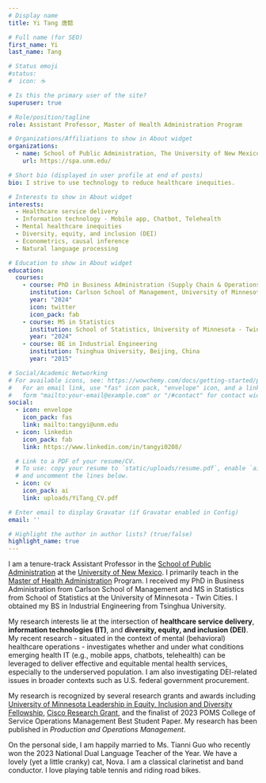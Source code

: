 ```yaml
---
# Display name
title: Yi Tang 唐懿

# Full name (for SEO)
first_name: Yi
last_name: Tang

# Status emoji
#status:
#  icon: ☕️

# Is this the primary user of the site?
superuser: true

# Role/position/tagline
role: Assistant Professor, Master of Health Administration Program

# Organizations/Affiliations to show in About widget
organizations:
  - name: School of Public Administration, The University of New Mexico
    url: https://spa.unm.edu/

# Short bio (displayed in user profile at end of posts)
bio: I strive to use technology to reduce healthcare inequities.

# Interests to show in About widget
interests:
  - Healthcare service delivery
  - Information technology - Mobile app, Chatbot, Telehealth
  - Mental healthcare inequities
  - Diversity, equity, and inclusion (DEI)
  - Econometrics, causal inference
  - Natural language processing

# Education to show in About widget
education:
  courses:
    - course: PhD in Business Administration (Supply Chain & Operations)
      institution: Carlson School of Management, University of Minnesota - Twin Cities
      year: "2024"
      icon: twitter
      icon_pack: fab
    - course: MS in Statistics
      institution: School of Statistics, University of Minnesota - Twin Cities
      year: "2024"
    - course: BE in Industrial Engineering
      institution: Tsinghua University, Beijing, China
      year: "2015"

# Social/Academic Networking
# For available icons, see: https://wowchemy.com/docs/getting-started/page-builder/#icons
#   For an email link, use "fas" icon pack, "envelope" icon, and a link in the
#   form "mailto:your-email@example.com" or "/#contact" for contact widget.
social:
  - icon: envelope
    icon_pack: fas
    link: mailto:tangyi@unm.edu
  - icon: linkedin
    icon_pack: fab
    link: https://www.linkedin.com/in/tangyi0208/

  # Link to a PDF of your resume/CV.
  # To use: copy your resume to `static/uploads/resume.pdf`, enable `ai` icons in `params.yaml`,
  # and uncomment the lines below.
  - icon: cv
    icon_pack: ai
    link: uploads/YiTang_CV.pdf

# Enter email to display Gravatar (if Gravatar enabled in Config)
email: ''

# Highlight the author in author lists? (true/false)
highlight_name: true
---
```


I am a tenure-track Assistant Professor in the [School of Public Administration](https://spa.unm.edu/) at the [University of New Mexico](https://www.unm.edu/). I primarily teach in the [Master of Health Administration](https://spa.unm.edu/academic-programs/mha-graduate-program/index.html) Program. I received my PhD in Business Administration from Carlson School of Management and MS in Statistics from School of Statistics at the University of Minnesota - Twin Cities. I obtained my BS in Industrial Engineering from Tsinghua University.

My research interests lie at the intersection of **healthcare service delivery**, **information technologies (IT)**, and **diversity, equity, and inclusion (DEI)**. My recent research - situated in the context of mental (behavioral) healthcare operations - investigates whether and under what conditions emerging health IT (e.g., mobile apps, chatbots, telehealth) can be leveraged to deliver effective and equitable mental health services, especially to the underserved population. I am also investigating DEI-related issues in broader contexts such as U.S. federal government procurement.

My research is recognized by several research grants and awards including [University of Minnesota Leadership in Equity, Inclusion and Diversity Fellowship](https://grad.umn.edu/news-events/news-overview/announcing-2020-2021-leadership-equity-inclusion-and-diversity-leid), [Cisco Research Grant](https://research.umn.edu/inquiry/post/collaboration-cisco-explores-frontier-data-technologies), and the finalist of 2023 POMS College of Service Operations Management Best Student Paper. My research has been published in *Production and Operations Management*.

On the personal side, I am happily married to Ms. Tianni Guo who recently won the 2023 National Dual Language Teacher of the Year. We have a lovely (yet a little cranky) cat, Nova. I am a classical clarinetist and band conductor. I love playing table tennis and riding road bikes. 
